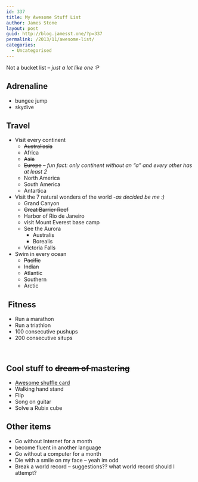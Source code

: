 ```yaml
---
id: 337
title: My Awesome Stuff List
author: James Stone
layout: post
guid: http://blog.jamesst.one/?p=337
permalink: /2013/11/awesome-list/
categories:
  - Uncategorised
---
```

Not a bucket list &#8211; *just a lot like one* :P

## Adrenaline

  * bungee jump
  * skydive

## Travel

  * Visit every continent 
      * <del>Australiasia</del>
      * Africa
      * <del>Asia</del>
      * <del>Europe</del> &#8211; *fun fact: only continent without an &#8220;a&#8221; and every other has at least 2*
      * North America
      * South America
      * Antartica
  * Visit the 7 natural wonders of the world -*as decided be me :)* 
      * Grand Canyon
      * <del>Great Barrier Reef</del>
      * Harbor of Rio de Janeiro
      * visit Mount Everest base camp
      * See the Aurora 
          * Australis
          * Borealis
      * Victoria Falls
  * Swim in every ocean 
      * <del>Pacific</del>
      * <del>Indian</del>
      * Atlantic
      * Southern
      * Arctic

##  Fitness

  * Run a marathon
  * Run a triathlon
  * 100 consecutive pushups
  * 200 consecutive situps

&nbsp;

## Cool stuff to <del>dream of </del>master<del>ing</del>

  * <a href="https://en.wikipedia.org/wiki/Shuffling#Riffle" target="_blank">Awesome shuffle card</a>
  * Walking hand stand
  * Flip
  * Song on guitar
  * Solve a Rubix cube

## Other items

  * Go without Internet for a month
  * become fluent in another language
  * Go without a computer for a month
  * Die with a smile on my face &#8211; yeah im odd
  * Break a world record – suggestions?? what world record should I attempt?
